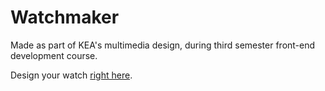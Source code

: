# Watchmaker

Made as part of KEA's multimedia design, during third semester front-end development course.

Design your watch [right here](https://malthesers.github.io/watchmaker/).
